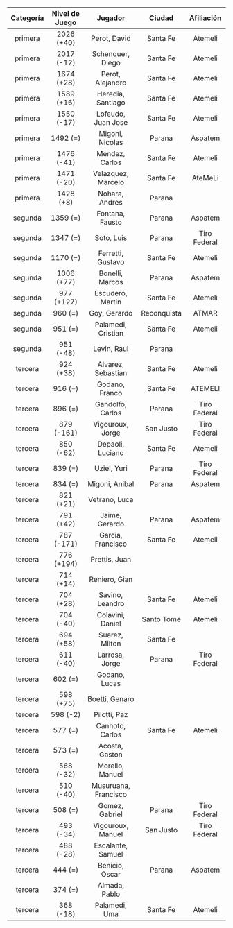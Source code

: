 |  Categoría  |  Nivel de Juego  |       Jugador        |   Ciudad    |  Afiliación  |
|:-----------:|:----------------:|:--------------------:|:-----------:|:------------:|
|   primera   |    2026 (+40)    |     Perot, David     |  Santa Fe   |   Atemeli    |
|   primera   |    2017 (-12)    |   Schenquer, Diego   |  Santa Fe   |   Atemeli    |
|   primera   |    1674 (+28)    |   Perot, Alejandro   |  Santa Fe   |   Atemeli    |
|   primera   |    1589 (+16)    |  Heredia, Santiago   |  Santa Fe   |   Atemeli    |
|   primera   |    1550 (-17)    |  Lofeudo, Juan Jose  |  Santa Fe   |   Atemeli    |
|   primera   |     1492 (=)     |   Migoni, Nicolas    |   Parana    |   Aspatem    |
|   primera   |    1476 (-41)    |    Mendez, Carlos    |  Santa Fe   |   Atemeli    |
|   primera   |    1471 (-20)    |  Velazquez, Marcelo  |  Santa Fe   |   AteMeLi    |
|   primera   |    1428 (+8)     |    Nohara, Andres    |   Parana    |              |
|   segunda   |     1359 (=)     |   Fontana, Fausto    |   Parana    |   Aspatem    |
|   segunda   |     1347 (=)     |      Soto, Luis      |   Parana    | Tiro Federal |
|   segunda   |     1170 (=)     |  Ferretti, Gustavo   |  Santa Fe   |   Atemeli    |
|   segunda   |    1006 (+77)    |   Bonelli, Marcos    |   Parana    |   Aspatem    |
|   segunda   |    977 (+127)    |   Escudero, Martin   |  Santa Fe   |   Atemeli    |
|   segunda   |     960 (=)      |     Goy, Gerardo     | Reconquista |    ATMAR     |
|   segunda   |     951 (=)      |  Palamedi, Cristian  |  Santa Fe   |   Atemeli    |
|   segunda   |    951 (-48)     |     Levin, Raul      |   Parana    |              |
|   tercera   |    924 (+38)     |  Alvarez, Sebastian  |  Santa Fe   |   Atemeli    |
|   tercera   |     916 (=)      |    Godano, Franco    |  Santa Fe   |   ATEMELI    |
|   tercera   |     896 (=)      |   Gandolfo, Carlos   |   Parana    | Tiro Federal |
|   tercera   |    879 (-161)    |   Vigouroux, Jorge   |  San Justo  | Tiro Federal |
|   tercera   |    850 (-62)     |   Depaoli, Luciano   |  Santa Fe   |   Atemeli    |
|   tercera   |     839 (=)      |     Uziel, Yuri      |   Parana    | Tiro Federal |
|   tercera   |     834 (=)      |    Migoni, Anibal    |   Parana    |   Aspatem    |
|   tercera   |    821 (+21)     |    Vetrano, Luca     |             |              |
|   tercera   |    791 (+42)     |    Jaime, Gerardo    |   Parana    |   Aspatem    |
|   tercera   |    787 (-171)    |  Garcia, Francisco   |  Santa Fe   |   Atemeli    |
|   tercera   |    776 (+194)    |    Prettis, Juan     |             |              |
|   tercera   |    714 (+14)     |    Reniero, Gian     |             |              |
|   tercera   |    704 (+28)     |   Savino, Leandro    |  Santa Fe   |   Atemeli    |
|   tercera   |    704 (-40)     |   Colavini, Daniel   | Santo Tome  |   Atemeli    |
|   tercera   |    694 (+58)     |    Suarez, Milton    |  Santa Fe   |              |
|   tercera   |    611 (-40)     |    Larrosa, Jorge    |   Parana    | Tiro Federal |
|   tercera   |     602 (=)      |    Godano, Lucas     |             |              |
|   tercera   |    598 (+75)     |    Boetti, Genaro    |             |              |
|   tercera   |     598 (-2)     |     Pilotti, Paz     |             |              |
|   tercera   |     577 (=)      |   Canhoto, Carlos    |  Santa Fe   |   Atemeli    |
|   tercera   |     573 (=)      |    Acosta, Gaston    |             |              |
|   tercera   |    568 (-32)     |   Morello, Manuel    |             |              |
|   tercera   |    510 (-40)     | Musuruana, Francisco |             |              |
|   tercera   |     508 (=)      |    Gomez, Gabriel    |   Parana    | Tiro Federal |
|   tercera   |    493 (-34)     |  Vigouroux, Manuel   |  San Justo  | Tiro Federal |
|   tercera   |    488 (-28)     |  Escalante, Samuel   |             |              |
|   tercera   |     444 (=)      |    Benicio, Oscar    |   Parana    |   Aspatem    |
|   tercera   |     374 (=)      |    Almada, Pablo     |             |              |
|   tercera   |    368 (-18)     |    Palamedi, Uma     |  Santa Fe   |   Atemeli    |
